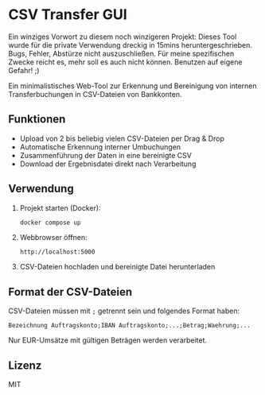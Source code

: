 # CSV Transfer GUI

Ein winziges Vorwort zu diesem noch winzigeren Projekt:
Dieses Tool wurde für die private Verwendung dreckig in 15mins heruntergeschrieben.
Bugs, Fehler, Abstürze nicht auszuschließen. Für meine spezifischen Zwecke reicht es, mehr soll es auch nicht können.
Benutzen auf eigene Gefahr! ;)

Ein minimalistisches Web-Tool zur Erkennung und Bereinigung von internen Transferbuchungen in CSV-Dateien von Bankkonten.

## Funktionen

- Upload von 2 bis beliebig vielen CSV-Dateien per Drag & Drop
- Automatische Erkennung interner Umbuchungen
- Zusammenführung der Daten in eine bereinigte CSV
- Download der Ergebnisdatei direkt nach Verarbeitung

## Verwendung

1. Projekt starten (Docker):
   ```bash
   docker compose up
   ```

2. Webbrowser öffnen:
   ```
   http://localhost:5000
   ```

3. CSV-Dateien hochladen und bereinigte Datei herunterladen

## Format der CSV-Dateien

CSV-Dateien müssen mit `;` getrennt sein und folgendes Format haben:

```
Bezeichnung Auftragskonto;IBAN Auftragskonto;...;Betrag;Waehrung;...
```

Nur EUR-Umsätze mit gültigen Beträgen werden verarbeitet.

## Lizenz

MIT
